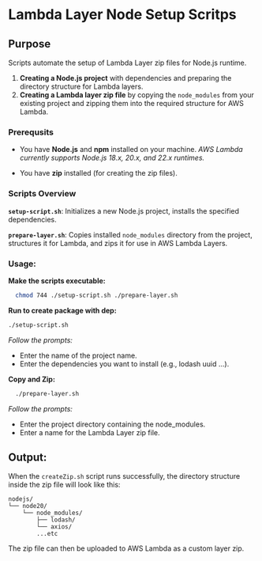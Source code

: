 # Lambda Layer Node Setup Scritps

## Purpose

Scripts automate the setup of Lambda Layer zip files for Node.js runtime. 
1. **Creating a Node.js project** with dependencies and preparing the directory structure for Lambda layers.
2. **Creating a Lambda layer zip file** by copying the `node_modules` from your existing project and zipping them into the required structure for AWS Lambda.

### Prerequsits
- You have **Node.js** and **npm** installed on your machine.
_AWS Lambda currently supports Node.js 18.x, 20.x, and 22.x runtimes._

- You have **zip** installed (for creating the zip files).
### Scripts Overview

**`setup-script.sh`**: Initializes a new Node.js project, installs the specified dependencies.

**`prepare-layer.sh`**: Copies installed `node_modules` directory from the project, structures it for Lambda, and zips it for use in AWS Lambda Layers.

### Usage:
__Make the scripts executable:__

 ```bash
   chmod 744 ./setup-script.sh ./prepare-layer.sh
```


__Run to create package with dep:__
   ```bash
   ./setup-script.sh
   ```
*Follow the prompts:*
- Enter the name of the project name. 
- Enter the dependencies you want to install (e.g., lodash uuid ...).


__Copy and Zip:__
 ```bash
   ./prepare-layer.sh
   ```

*Follow the prompts:*

- Enter the project directory containing the node_modules.
- Enter a name for the Lambda Layer zip file.
## Output:

When the `createZip.sh` script runs successfully, the directory structure inside the zip file will look like this:
```
nodejs/
└── node20/
    └── node_modules/
        ├── lodash/
        └── axios/
        ...etc
```

The zip file can then be uploaded to AWS Lambda as a custom layer zip.

